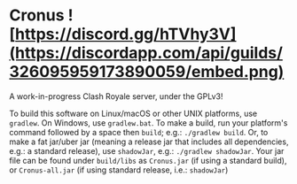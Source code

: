 Cronus ![https://discord.gg/hTVhy3V](https://discordapp.com/api/guilds/326095959173890059/embed.png)
=========================

A work-in-progress Clash Royale server, under the GPLv3!

To build this software on Linux/macOS or other UNIX platforms, use `gradlew`. On Windows, use `gradlew.bat`. To make a build, run your platform's command followed by a space then `build`; e.g.: `./gradlew build`. Or, to make a fat jar/uber jar (meaning a release jar that includes all dependencies, e.g.: a standard release), use `shadowJar`, e.g.: `./gradlew shadowJar`. Your jar file can be found under `build/libs` as `Cronus.jar` (if using a standard build), or `Cronus-all.jar` (if using standard release, i.e.: `shadowJar`)
